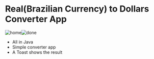 # Real(Brazilian Currency) to Dollars Converter App
![home](https://user-images.githubusercontent.com/54600376/107680553-c1e9c680-6c7c-11eb-9248-ad2d23e14a58.JPG)![done](https://user-images.githubusercontent.com/54600376/107680547-c0b89980-6c7c-11eb-8693-1197ab452fa7.JPG)

- All in Java
- Simple converter app
- A Toast shows the result
